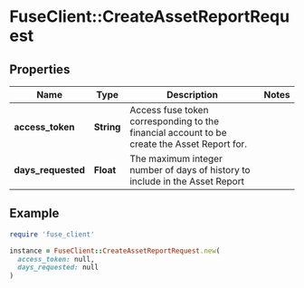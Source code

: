 # FuseClient::CreateAssetReportRequest

## Properties

| Name | Type | Description | Notes |
| ---- | ---- | ----------- | ----- |
| **access_token** | **String** | Access fuse token corresponding to the financial account to be create the Asset Report for. |  |
| **days_requested** | **Float** | The maximum integer number of days of history to include in the Asset Report |  |

## Example

```ruby
require 'fuse_client'

instance = FuseClient::CreateAssetReportRequest.new(
  access_token: null,
  days_requested: null
)
```

